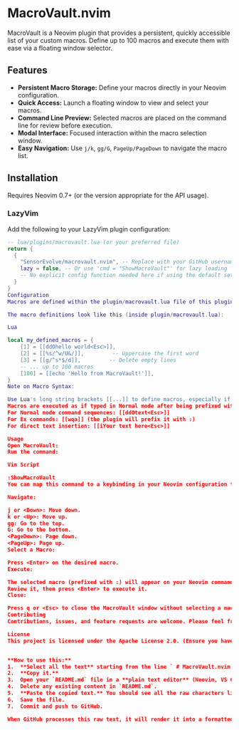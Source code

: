 # MacroVault.nvim

MacroVault is a Neovim plugin that provides a persistent, quickly accessible list of your custom macros. Define up to 100 macros and execute them with ease via a floating window selector.

## Features

* **Persistent Macro Storage:** Define your macros directly in your Neovim configuration.
* **Quick Access:** Launch a floating window to view and select your macros.
* **Command Line Preview:** Selected macros are placed on the command line for review before execution.
* **Modal Interface:** Focused interaction within the macro selection window.
* **Easy Navigation:** Use `j/k`, `gg/G`, `PageUp/PageDown` to navigate the macro list.

## Installation

Requires Neovim 0.7+ (or the version appropriate for the API usage).

### LazyVim

Add the following to your LazyVim plugin configuration:

```lua
-- lua/plugins/macrovault.lua (or your preferred file)
return {
  {
    "SensorEvolve/macrovault.nvim", -- Replace with your GitHub username if different
    lazy = false, -- Or use 'cmd = "ShowMacroVault"' for lazy loading
    -- No explicit config function needed here if using the default setup
  }
}
Configuration
Macros are defined within the plugin/macrovault.lua file of this plugin. To customize your macros, you will need to fork the plugin or manage your macro definitions in your local clone.

The macro definitions look like this (inside plugin/macrovault.lua):

Lua

local my_defined_macros = {
    [1] = [[ddOhello world<Esc>]],
    [2] = [[%s/^w/U&/]],         -- Uppercase the first word
    [3] = [[g/^s*$/d]],         -- Delete empty lines
    -- ... up to 100 macros
    [100] = [[echo 'Hello from MacroVault!']],
}
Note on Macro Syntax:

Use Lua's long string brackets [[...]] to define macros, especially if they contain special characters like quotes or backslashes.
Macros are executed as if typed in Normal mode after being prefixed with : on the command line.
For Normal mode command sequences: [[ddOtext<Esc>]]
For Ex commands: [[wqa]] (the plugin will prefix it with :)
For direct text insertion: [[iYour text here<Esc>]]

Usage
Open MacroVault:
Run the command:

Vim Script

:ShowMacroVault
You can map this command to a keybinding in your Neovim configuration for faster access.

Navigate:

j or <Down>: Move down.
k or <Up>: Move up.
gg: Go to the top.
G: Go to the bottom.
<PageDown>: Page down.
<PageUp>: Page up.
Select a Macro:

Press <Enter> on the desired macro.
Execute:

The selected macro (prefixed with :) will appear on your Neovim command line.
Review it, then press <Enter> to execute it.
Close:

Press q or <Esc> to close the MacroVault window without selecting a macro.
Contributing
Contributions, issues, and feature requests are welcome. Please feel free to check the issues page. (Update with your actual issues link).

License
This project is licensed under the Apache License 2.0. (Ensure you have a LICENSE.md file in your repository containing the full text of the Apache License 2.0).


**How to use this:**
1.  **Select all the text** starting from the line ` # MacroVault.nvim ` all the way down to the line ` ...Apache License 2.0). `. Make sure you get everything *between* the ` ```markdown ` and the final ` ``` if you are copying from my previous message, or just the content itself if copying from this message's code block.
2.  **Copy it.**
3.  Open your `README.md` file in a **plain text editor** (Neovim, VS Code, Notepad++, etc.).
4.  Delete any existing content in `README.md`.
5.  **Paste the copied text.** You should see all the raw characters like `#`, `*`, ` ```lua `, etc.
6.  Save the file.
7.  Commit and push to GitHub.

When GitHub processes this raw text, it will render it into a formatted page.
